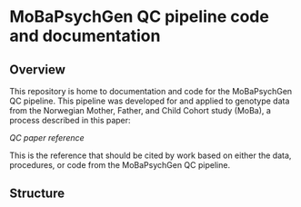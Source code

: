 # MoBaPsychGen QC pipeline code and documentation 

## Overview

This repository is home to documentation and code for the MoBaPsychGen QC pipeline. This pipeline was developed for and applied to genotype data from the Norwegian Mother, Father, and Child Cohort study (MoBa), a process described in this paper:

_QC paper reference_

This is the reference that should be cited by work based on either the data, procedures, or code from the MoBaPsychGen QC pipeline. 

## Structure